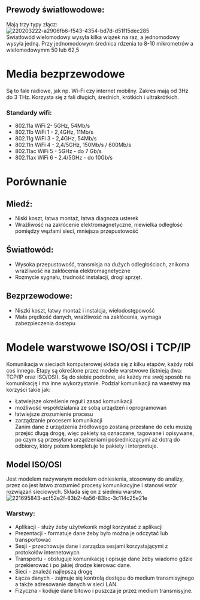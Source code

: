 ## Prewody światłowodowe:
Mają trzy typy złącz:  
![220203222-a2906fb6-f543-4354-bd7d-d51f15dec285](https://github.com/user-attachments/assets/4c74ce83-043d-4173-bcd5-360019725454)  
Światłowód wielomodowy wysyła kilka wiązek na raz, a jednomodowy wysyła jedną. Przy jednomodowym średnica rdzenia to 8-10 mikrometrów a wielomodowymm 50 lub 62,5
# Media bezprzewodowe
Są to fale radiowe, jak np. Wi-Fi czy internet mobilny. Zakres mają od 3Hz do 3 THz. Korzysta się z fali długich, średnich, krótkich i ultrakrótkich.
### Standardy wifi:
- 802.11a WiFi 2- 5GHz, 54Mb/s
- 802.11b WiFi 1 - 2,4GHz, 11Mb/s
- 802.11g WiFi 3 - 2,4GHz, 54Mb/s
- 802.11n WiFi 4 - 2,4/5GHz, 150Mb/s / 600Mb/s
- 802.11ac WiFi 5 - 5GHz - do 7 Gb/s
- 802.11ax WiFi 6 - 2.4/5GHz - do 10Gb/s
# Porównanie
## Miedź:
- Niski koszt, łatwa montaż, łatwa diagnoza usterek
- Wrażliwość na zakłócenie elektromagnetyczne, niewielka odległość pomiędzy węzłami sieci, mniejsza przepustowość
## Światłowód:
- Wysoka przepustowość, transmisja na dużych odległościach, znikoma wrażliwość na zakłócenia elektromagnetyczne
- Rozmycie sygnału, trudność instalacji, drogi sprzęt.
## Bezprzewodowe:
- Niszki koszt, łatwy montaż i instalcja, wielodostępowość
- Mała prędkość danych, wrażliwość na zakłócenia, wymaga zabezpieczenia dostępu
# Modele warstwowe ISO/OSI i TCP/IP
Komunikacja w sieciach komputerowej składa się z kilku etapów, każdy robi coś innego. Etapy są określone przez modele warstwowe (istnieją dwa: TCP/IP oraz ISO/OSI). Są do siebie podobne, ale każdy ma swój sposób na komunikację i ma inne wykorzystanie. Podział komunikacji na waestwy ma korzyści takie jak:
- Łatwiejsze określenie reguł i zasad komunikacji
- możliwość współdziałania ze sobą urządzeń i oprogramowań
- łatwiejsze zrozumienie procesu
- zarządzanie procesem komunikacji  
Zanim dane z urządzenia źródłowego zostaną przesłane do celu muszą przejść długą drogę, więc pakiety są oznaczane, tagowane i opisywane, po czym są przesyłane urządzeniami pośredniczącymi aż dotrą do odbiorcy, który potem kompletuje te pakiety i interpretuje.
## Model ISO/OSI
Jest modelem nazywanym modelem odniesienia, stosowany do analizy, przez co jest łatwo zrozumieć procesy komunikacyjne i stanowi wzór rozwiązań sieciowych. Składa się on z siedmiu warstw.  
![221695843-acf52e2f-83b2-4a56-83bc-3c114c25e21e](https://github.com/user-attachments/assets/32caf80c-c773-46aa-bc1a-1853684cff7c)
### Warstwy:
- Aplikacji - służy żeby użytwkonik mógl korzystać z aplikacji
- Prezentacji - formatuje dane żeby było można je odczytać lub transportować
- Sesji - przechowuje dane i zarządza sesjami korzystającymi z protokołów internetowycn
- Transportu - obsługuje komunikację i opisuje dane żeby wiadomo gdzie przekierować i po jakiej drodze kierowac dane.
- Sieci - znaleźć najlepszą drogę
- Łącza danych - zajmuje się kontrolą dostępu do medium transmisyjnego a także adresowanie danych w sieci LAN.
- Fizyczna - koduje dane bitowo i puszcza je przez medium transmisyjne.
